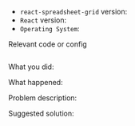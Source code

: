 <!--
Thanks for your interest in the project. I appreciate bugs filed and PRs submitted!

Please fill out this template with all the relevant information so we can
understand what's going on and fix the issue.
-->

* `react-spreadsheet-grid` version:
* `React` version:
* `Operating System`:

Relevant code or config

```javascript
```

What you did:

What happened:

<!-- Please provide the full error message/screenshots/anything -->

Problem description:

Suggested solution:
